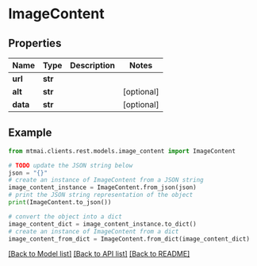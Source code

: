 # ImageContent


## Properties

Name | Type | Description | Notes
------------ | ------------- | ------------- | -------------
**url** | **str** |  | 
**alt** | **str** |  | [optional] 
**data** | **str** |  | [optional] 

## Example

```python
from mtmai.clients.rest.models.image_content import ImageContent

# TODO update the JSON string below
json = "{}"
# create an instance of ImageContent from a JSON string
image_content_instance = ImageContent.from_json(json)
# print the JSON string representation of the object
print(ImageContent.to_json())

# convert the object into a dict
image_content_dict = image_content_instance.to_dict()
# create an instance of ImageContent from a dict
image_content_from_dict = ImageContent.from_dict(image_content_dict)
```
[[Back to Model list]](../README.md#documentation-for-models) [[Back to API list]](../README.md#documentation-for-api-endpoints) [[Back to README]](../README.md)


